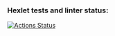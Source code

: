 ### Hexlet tests and linter status:
[![Actions Status](https://github.com/megiazavr/python-project-50/actions/workflows/hexlet-check.yml/badge.svg)](https://github.com/megiazavr/python-project-50/actions)
